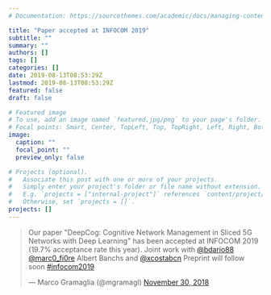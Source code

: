 ```yaml
---
# Documentation: https://sourcethemes.com/academic/docs/managing-content/

title: "Paper accepted at INFOCOM 2019"
subtitle: ""
summary: ""
authors: []
tags: []
categories: []
date: 2019-08-13T08:53:29Z
lastmod: 2019-08-13T08:53:29Z
featured: false
draft: false

# Featured image
# To use, add an image named `featured.jpg/png` to your page's folder.
# Focal points: Smart, Center, TopLeft, Top, TopRight, Left, Right, BottomLeft, Bottom, BottomRight.
image:
  caption: ""
  focal_point: ""
  preview_only: false

# Projects (optional).
#   Associate this post with one or more of your projects.
#   Simply enter your project's folder or file name without extension.
#   E.g. `projects = ["internal-project"]` references `content/project/deep-learning/index.md`.
#   Otherwise, set `projects = []`.
projects: []
---
```

<div class="center">
<blockquote class="twitter-tweet" data-lang="en"><p lang="en" dir="ltr">Our paper &quot;DeepCog: Cognitive Network Management in Sliced 5G Networks with Deep Learning&quot; has been accepted at INFOCOM 2019 (19.7% acceptance rate this year). Joint work with <a href="https://twitter.com/bdario88?ref_src=twsrc%5Etfw">@bdario88</a> <a href="https://twitter.com/marc0_fi0re?ref_src=twsrc%5Etfw">@marc0_fi0re</a> Albert Banchs and <a href="https://twitter.com/xcostabcn?ref_src=twsrc%5Etfw">@xcostabcn</a> Preprint will follow soon <a href="https://twitter.com/hashtag/infocom2019?src=hash&amp;ref_src=twsrc%5Etfw">#infocom2019</a></p>&mdash; Marco Gramaglia (@mgramagl) <a href="https://twitter.com/mgramagl/status/1068516301084143616?ref_src=twsrc%5Etfw">November 30, 2018</a></blockquote>
<script async src="https://platform.twitter.com/widgets.js" charset="utf-8"></script>

</div>

